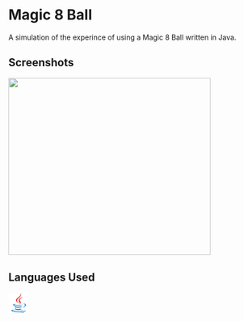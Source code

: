 <h1>Magic 8 Ball</h1>
A simulation of the experince of using a Magic 8 Ball written in Java.

<h2>Screenshots</h2>
<img src="https://user-images.githubusercontent.com/8888564/224850634-3ce2b291-fd46-4be0-b70a-df4273ca51b3.JPG" width="400" height="350"/>

<h2>Languages Used</h2>
<a href="https://www.java.com" target="_blank" rel="noreferrer"> <img src="https://raw.githubusercontent.com/devicons/devicon/master/icons/java/java-original.svg" alt="java" width="40" height="40"/> </a>
